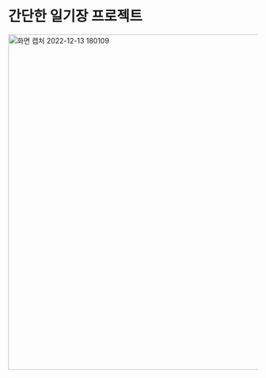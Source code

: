 # 간단한 일기장 프로젝트



<img width="677" alt="화면 캡처 2022-12-13 180109" src="https://user-images.githubusercontent.com/109335452/207273545-1f0c9221-7593-4546-9cb9-c305913a7537.png">